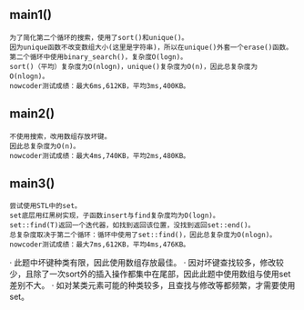 ## main1()
	为了简化第二个循环的搜索，使用了sort()和unique()。
	因为unique函数不改变数组大小(这里是字符串)，所以在unique()外套一个erase()函数。
	第二个循环中使用binary_search()，复杂度O(logn)。
	sort()（平均）复杂度为O(nlogn)，unique()复杂度为O(n)，因此总复杂度为O(nlogn)。
	nowcoder测试成绩：最大6ms,612KB，平均3ms,400KB。
## main2()
	不使用搜索，改用数组存放坏键。
	因此总复杂度为O(n)。
	nowcoder测试成绩：最大4ms,740KB，平均2ms,480KB。
## main3()
	尝试使用STL中的set。
	set底层用红黑树实现，子函数insert与find复杂度均为O(logn)。
	set::find(T)返回一个迭代器，如找到返回该位置，没找到返回set::end()。
	总复杂度取决于第二个循环：循环中使用了set::find()，因此总复杂度为O(nlogn)。
	nowcoder测试成绩：最大7ms,612KB，平均4ms,476KB。
·  此题中坏键种类有限，因此使用数组存放最佳。
·  因对坏键查找较多，修改较少，且除了一次sort外的插入操作都集中在尾部，因此此题中使用数组与使用set差别不大。
·  如对某类元素可能的种类较多，且查找与修改等都频繁，才需要使用set。